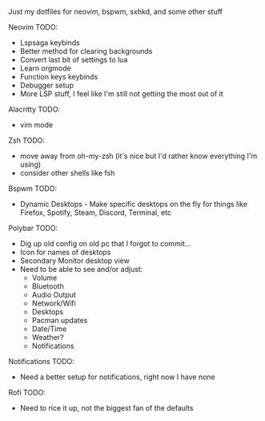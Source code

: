 Just my dotfiles for neovim, bspwm, sxhkd, and some other stuff

Neovim TODO:
* Lspsaga keybinds
* Better method for clearing backgrounds
* Convert last bit of settings to lua
* Learn orgmode
* Function keys keybinds
* Debugger setup
* More LSP stuff, I feel like I'm still not getting the most out of it

Alacritty TODO:
* vim mode

Zsh TODO:
* move away from oh-my-zsh (it's nice but I'd rather know everything I'm using)
* consider other shells like fsh

Bspwm TODO:
* Dynamic Desktops - Make specific desktops on the fly for things like Firefox, Spotify, Steam, Discord, Terminal, etc

Polybar TODO:
* Dig up old config on old pc that I forgot to commit...
* Icon for names of desktops
* Secondary Monitor desktop view
* Need to be able to see and/or adjust:
	- Volume
	- Bluetooth
	- Audio Output
	- Network/Wifi
	- Desktops
	- Pacman updates
	- Date/Time
	- Weather?
	- Notifications

Notifications TODO:
* Need a better setup for notifications, right now I have none

Rofi TODO:
* Need to rice it up, not the biggest fan of the defaults
